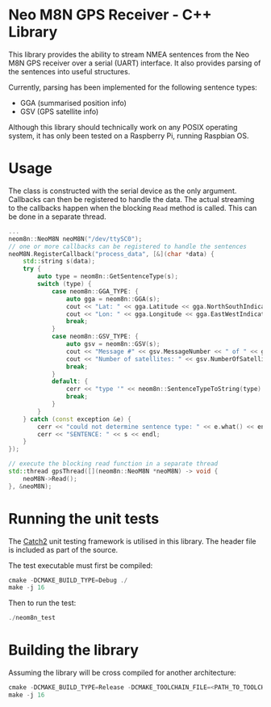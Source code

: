 Neo M8N GPS Receiver - C++ Library
==================================

This library provides the ability to stream NMEA sentences from the Neo M8N
GPS receiver over a serial (UART) interface. It also provides parsing of
the sentences into useful structures.

Currently, parsing has been implemented for the following sentence types:
* GGA (summarised position info)
* GSV (GPS satellite info)

Although this library should technically work on any POSIX operating system, 
it has only been tested on a Raspberry Pi, running Raspbian OS.

# Usage

The class is constructed with the serial device as the only argument.
Callbacks can then be registered to handle the data. The actual streaming to
the callbacks happen when the blocking `Read` method is called. This can
be done in a separate thread.

```cpp
...
neom8n::NeoM8N neoM8N("/dev/ttySC0");
// one or more callbacks can be registered to handle the sentences
neoM8N.RegisterCallback("process_data", [&](char *data) {
    std::string s(data);
    try {
        auto type = neom8n::GetSentenceType(s);
        switch (type) {
            case neom8n::GGA_TYPE: {
                auto gga = neom8n::GGA(s);
                cout << "Lat: " << gga.Latitude << gga.NorthSouthIndicator << endl;
                cout << "Lon: " << gga.Longitude << gga.EastWestIndicator << endl;
                break;
            }
            case neom8n::GSV_TYPE: {
                auto gsv = neom8n::GSV(s);
                cout << "Message #" << gsv.MessageNumber << " of " << gsv.NumberOfMessages << endl;
                cout << "Number of satellites: " << gsv.NumberOfSatellites << endl;
                break;
            }
            default: {
                cerr << "type '" << neom8n::SentenceTypeToString(type) << "' not supported yet" << endl;
                break;
            }
        }
    } catch (const exception &e) {
        cerr << "could not determine sentence type: " << e.what() << endl;
        cerr << "SENTENCE: " << s << endl;
    }
});

// execute the blocking read function in a separate thread
std::thread gpsThread([](neom8n::NeoM8N *neoM8N) -> void {
    neoM8N->Read();
}, &neoM8N);
```
# Running the unit tests

The [Catch2](https://github.com/catchorg/Catch2) unit testing framework is utilised in
this library. The header file is included as part of the source.

The test executable must first be compiled:
```cpp
cmake -DCMAKE_BUILD_TYPE=Debug ./
make -j 16
``` 

Then to run the test:
```cpp
./neom8n_test
```

# Building the library

Assuming the library will be cross compiled for another architecture:
```c++
cmake -DCMAKE_BUILD_TYPE=Release -DCMAKE_TOOLCHAIN_FILE=<PATH_TO_TOOLCHAIN_FILE> --target neom8n ../
make -j 16
```